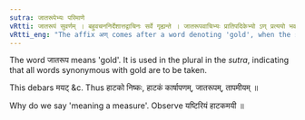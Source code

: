 ```yaml
---
sutra: जातरूपेभ्यः परिमाणे
vRtti: जातरूपं सुवर्णम् । बहुवचननिर्देशात्तद्वाचिनः सर्वे गृह्यन्ते । जातरूपवाचिभ्यः प्रातिपदिकेभ्यो ऽण् प्रत्ययो भवति परिमाणे विकारे । मयडादीनामपवादः ॥
vRtti_eng: "The affix अण् comes after a word denoting 'gold', when the sense is a weight or measure."
---
```

The word जातरूप means 'gold'. It is used in the plural in the _sutra_, indicating that all words synonymous with gold are to be taken.

This debars मयट् &c. Thus हाटको निष्कः, हाटकं कार्षापणम्, जातरूपम्, तापमीयम् ॥

Why do we say 'meaning a measure'. Observe यष्टिरियं हाटकमयी ॥
